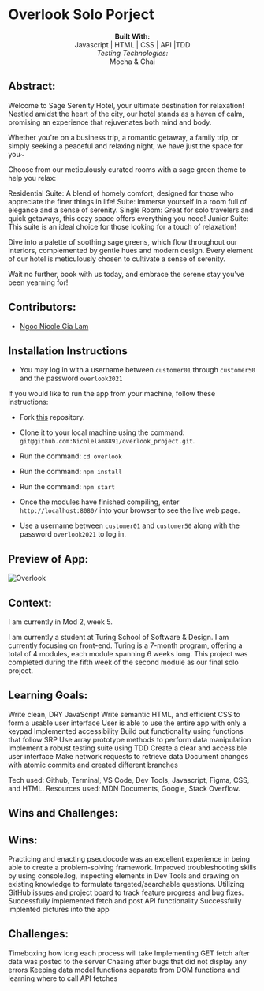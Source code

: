 # Overlook Solo Porject

<div align="center">
<b>Built With:</b>
<br>
Javascript | HTML | CSS | API |TDD
<br>
<em>Testing Technologies:</em>
<br>
 Mocha & Chai 
</div>

## Abstract:

Welcome to Sage Serenity Hotel, your ultimate destination for relaxation! Nestled amidst the heart of the city, our hotel stands as a haven of calm, promising an experience that rejuvenates both mind and body.

Whether you're on a business trip, a romantic getaway, a family trip, or simply seeking a peaceful and relaxing night, we have just the space for you~

Choose from our meticulously curated rooms with a sage green theme to help you relax:

Residential Suite: A blend of homely comfort, designed for those who appreciate the finer things in life!
Suite: Immerse yourself in a room full of elegance and a sense of serenity.
Single Room: Great for solo travelers and quick getaways, this cozy space offers everything you need!
Junior Suite: This suite is an ideal choice for those looking for a touch of relaxation!

Dive into a palette of soothing sage greens, which flow throughout our interiors, complemented by gentle hues and modern design. Every element of our hotel is meticulously chosen to cultivate a sense of serenity.

Wait no further, book with us today, and embrace the serene stay you've been yearning for!

## Contributors:

- [Ngoc Nicole Gia Lam](https://github.com/Nicolelam8891)

## Installation Instructions

- You may log in with a username between `customer01` through `customer50` and the password `overlook2021`

If you would like to run the app from your machine, follow these instructions:

- Fork [this](https://github.com/Nicolelam8891/overlook_project) repository.

- Clone it to your local machine using the command: `git@github.com:Nicolelam8891/overlook_project.git`.
- Run the command: `cd overlook`
- Run the command: `npm install`
- Run the command: `npm start`
- Once the modules have finished compiling, enter `http://localhost:8080/` into your browser to see the live web page.
- Use a username between `customer01` and `customer50` along with the password `overlook2021` to log in.

## Preview of App:
![Overlook](https://github.com/Nicolelam8891/overlook_project/assets/132624450/96dd418d-262c-44af-93d4-59ad0d608381)

## Context:
I am currently in Mod 2, week 5.

I am currently a student at Turing School of Software & Design.
I am currently focusing on front-end.
Turing is a 7-month program, offering a total of 4 modules, each module spanning 6 weeks long.
This project was completed during the fifth week of the second module as our final solo project.

## Learning Goals:

Write clean, DRY JavaScript
Write semantic HTML, and efficient CSS to form a usable user interface
User is able to use the entire app with only a keypad
Implemented accessibility
Build out functionality using functions that follow SRP
Use array prototype methods to perform data manipulation
Implement a robust testing suite using TDD
Create a clear and accessible user interface
Make network requests to retrieve data
Document changes with atomic commits and created different branches

Tech used: Github, Terminal, VS Code, Dev Tools, Javascript, Figma, CSS, and HTML.
Resources used: MDN Documents, Google, Stack Overflow.

## Wins and Challenges:

## Wins:

Practicing and enacting pseudocode was an excellent experience in being able to create a problem-solving framework.
Improved troubleshooting skills by using console.log, inspecting elements in Dev Tools and drawing on existing knowledge to formulate targeted/searchable questions.
Utilizing GitHub issues and project board to track feature progress and bug fixes.
Successfully implemented fetch and post API functionality
Successfully implented pictures into the app

## Challenges:

Timeboxing how long each process will take
Implementing GET fetch after data was posted to the server
Chasing after bugs that did not display any errors
Keeping data model functions separate from DOM functions and learning where to call API fetches
